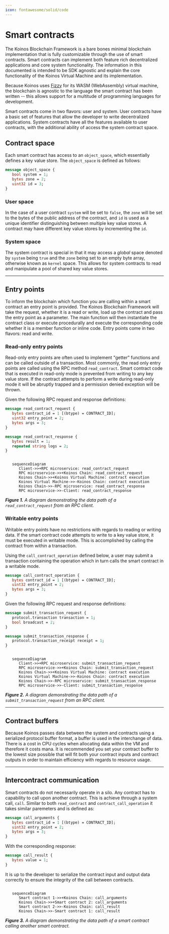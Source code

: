 ```yaml
---
icon: fontawesome/solid/code
---
```


# Smart contracts
The Koinos Blockchain Framework is a bare bones minimal blockchain implementation that is fully customizable through the use of smart contracts. Smart contracts can implement both feature rich
decentralized applications and core system functionality. The information in this documented is intended to be SDK agnostic and explain the core functionality of the Koinos Virtual Machine and its
implementation.

Because Koinos uses [Fizzy](https://github.com/wasmx/fizzy) for its WASM (WebAssembly) virtual machine, the blockchain is agnostic to the language the smart contract has been written -- this allows
support for a multitude of programming languages for development.

Smart contracts come in two flavors: user and system. User contracts have a basic set of features that allow the developer to
write decentralized applications. System contracts have all the features available to user contracts, with the additional ability of access the system contract space.

## Contract space
Each smart contract has access to an `object_space`, which essentially defines a key value store. The `object_space` is defined as follows:

```proto
message object_space {
   bool system = 1;
   bytes zone = 2;
   uint32 id = 3;
}
```

### User space
In the case of a user contract `system` will be set to `false`, the `zone` will be set to the bytes of the public address of the contract, and `id` is used as a unique identifier distinguishing between multiple key value stores. A contract may
have different key value stores by incrementing the `id`.

### System space
The system contract is special in that it may access a _global_ space denoted by `system` being `true` and the `zone` being set to an empty byte array, otherwise known as `kernel` space. This allows for system contracts to read and manipulate a pool
of shared key value stores.

---
## Entry points
To inform the blockchain which function you are calling within a smart contract an entry point is provided. The Koinos Blockchain Framework will take the request, whether it is a read or write, load up the contract and pass the entry point as a parameter.
The main function will then instantiate the contract class or execute procedurally and execute the corresponding code whether it is a member function or inline code. Entry points come in two flavors: read and write.

### Read-only entry points
Read-only entry points are often used to implement "getter" functions and can be called outside of a transaction. Most commonly, the read only entry points are called using the RPC method `read_contract`. Smart contract code that is executed
in read-only mode is prevented from writing to any key value store. If the contract attempts to perform a write during read-only mode it will be abruptly trapped and a permission denied exception will be thrown.

Given the following RPC request and response definitions:

```proto
message read_contract_request {
   bytes contract_id = 1 [(btype) = CONTRACT_ID];
   uint32 entry_point = 2;
   bytes args = 3;
}
```

```proto
message read_contract_response {
   bytes result = 1;
   repeated string logs = 2;
}
```

```mermaid

   sequenceDiagram
      Client->>+RPC microservice: read_contract_request
      RPC microservice->>+Koinos Chain: read_contract_request
      Koinos Chain->>+Koinos Virtual Machine: contract execution
      Koinos Virtual Machine->>-Koinos Chain: contract execution
      Koinos Chain->>-RPC microservice: read_contract_response
      RPC microservice->>-Client: read_contract_response
```

_**Figure 1.** A diagram demonstrating the data path of a `read_contract_request` from an RPC client._

### Writable entry points
Writable entry points have no restrictions with regards to reading or writing data. If the smart contract code attempts to write to a key value store, it must be executed in writable mode. This is accomplished by calling the contract from within
a transaction.

Using the `call_contract_operation` defined below, a user may submit a transaction containing the operation which in turn calls the smart contract in a writable mode.

```proto
message call_contract_operation {
   bytes contract_id = 1 [(btype) = CONTRACT_ID];
   uint32 entry_point = 2;
   bytes args = 3;
}
```

Given the following RPC request and response definitions:

```proto
message submit_transaction_request {
   protocol.transaction transaction = 1;
   bool broadcast = 2;
}
```

```proto
message submit_transaction_response {
   protocol.transaction_receipt receipt = 1;
}
```

```mermaid

   sequenceDiagram
      Client->>+RPC microservice: submit_transaction_request
      RPC microservice->>+Koinos Chain: submit_transaction_request
      Koinos Chain->>+Koinos Virtual Machine: contract execution
      Koinos Virtual Machine->>-Koinos Chain: contract execution
      Koinos Chain->>-RPC microservice: submit_transaction_response
      RPC microservice->>-Client: submit_transaction_response
```

_**Figure 2.** A diagram demonstrating the data path of a `submit_transaction_request` from an RPC client._

---
## Contract buffers

Because Koinos passes data between the system and contracts using a serialized protocol buffer format, a buffer is used in the interchange of data. There is a cost in CPU cycles when allocating
data within the VM and therefore it costs mana. It is recommended you set your contract buffer to the lowest size possible that will fit both your contract inputs and contract outputs in order to
maintain efficiency with regards to resource usage.

---
## Intercontract communication
Smart contracts do not necessarily operate in a silo. Any contract has to capability to call upon another contract. This is achieve through a system call, `call`. Similar to both `read_contract` and
`contract_call_operation` it takes similar paremeters and is defined as:

```proto
message call_arguments {
   bytes contract_id = 1 [(btype) = CONTRACT_ID];
   uint32 entry_point = 2;
   bytes args = 3;
}
```

With the corresponding response:

```proto
message call_result {
   bytes value = 1;
}
```

It is up to the developer to serialize the contract input and output data correctly to ensure the integrity of the call between contracts.

```mermaid

   sequenceDiagram
      Smart contract 1->>+Koinos Chain: call_arguments
      Koinos Chain->>+Smart contract 2: call_arguments
      Smart contract 2->>-Koinos Chain: call_result
      Koinos Chain->>-Smart contract 1: call_result
```

_**Figure 3.** A diagram demonstrating the data path of a smart contract calling another smart contract._